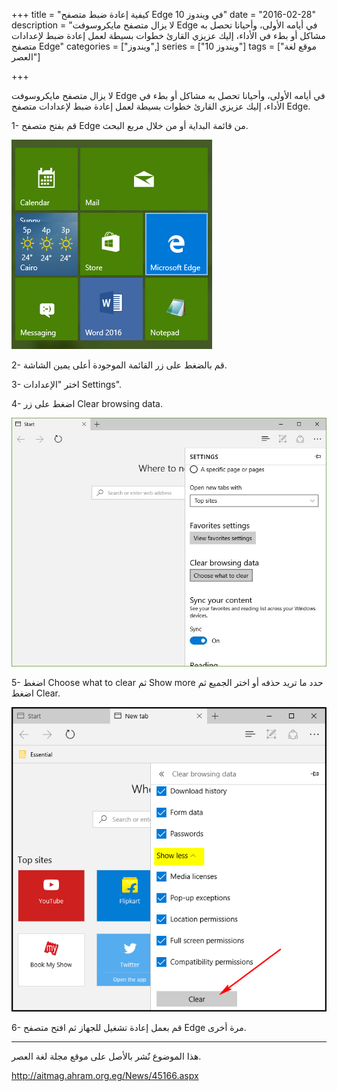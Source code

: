 +++
title = "كيفية إعادة ضبط متصفح Edge في ويندوز 10"
date = "2016-02-28"
description = "لا يزال متصفح مايكروسوفت Edge في أيامه الأولى، وأحيانا تحصل به مشاكل أو بطء في الأداء، إليك عزيزي القارئ خطوات بسيطة لعمل إعادة ضبط لإعدادات متصفح Edge"
categories = ["ويندوز",]
series = ["ويندوز 10"]
tags = ["موقع لغة العصر"]

+++

لا يزال متصفح مايكروسوفت Edge في أيامه الأولى، وأحيانا تحصل به مشاكل أو بطء في الأداء، إليك عزيزي القارئ خطوات بسيطة لعمل إعادة ضبط لإعدادات متصفح Edge.

1- قم بفتح متصفح Edge من قائمة البداية أو من خلال مربع البحث.

![1](images/2016-635922722955997631-599.png)

2- قم بالضغط على زر القائمة الموجودة أعلى يمين الشاشة.

3- اختر "الإعدادات Settings".

4- اضغط على زر Clear browsing data.

![3](images/2016-635922723213087279-308.jpg)

 5- اضغط Choose what to clear ثم Show more حدد ما تريد حذفه أو اختر الجميع ثم اضغط Clear.

![4](images/2016-635922723304347864-434.png)

6- قم بعمل إعادة تشغيل للجهاز ثم افتح متصفح Edge مرة أخرى.

---
هذا الموضوع نٌشر باﻷصل على موقع مجلة لغة العصر.

http://aitmag.ahram.org.eg/News/45166.aspx